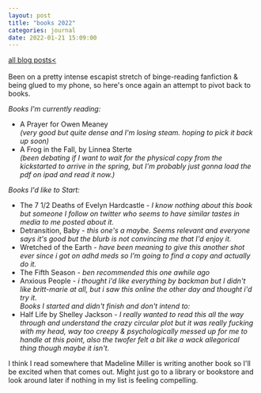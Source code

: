 ```yaml
---
layout: post
title: "books 2022"
categories: journal
date: 2022-01-21 15:09:00
---
```

<a href="/blog-posts">all blog posts< </a>  
<br>
Been on a pretty intense escapist stretch of binge-reading fanfiction & being glued to my phone, so here's once again an attempt to pivot back to books.  
  
*Books I'm currently reading:*  
- A Prayer for Owen Meaney  
*(very good but quite dense and I'm losing steam. hoping to pick it back up soon)*  
- A Frog in the Fall, by Linnea Sterte  
*(been debating if I want to wait for the physical copy from the kickstarted to arrive in the spring, but I'm probably just gonna load the pdf on ipad and read it now.)*  
  
*Books I'd like to Start:*  
- The 7 1/2 Deaths of Evelyn Hardcastle - *I know nothing about this book but someone I follow on twitter who seems to have similar tastes in media to me posted about it.*  
- Detransition, Baby - *this one's a maybe. Seems relevant and everyone says it's good but the blurb is not convincing me that I'd enjoy it.*  
- Wretched of the Earth - *have been meaning to give this another shot ever since i got on adhd meds so I'm going to find a copy and actually do it.*  
- The Fifth Season - *ben recommended this one awhile ago*  
- Anxious People - *i thought i'd like everything by backman but I didn't like britt-marie at all, but i saw this online the other day and thought i'd try it.*  
*Books I started and didn't finish and don't intend to:*  
- Half Life by Shelley Jackson - *I really wanted to read this all the way through and understand the crazy circular plot but it was really fucking with my head, way too creepy & psychologically messed up for me to handle at this point, also the twofer felt a bit like a wack allegorical thing though maybe it isn't.*  
  
  
I think I read somewhere that Madeline Miller is writing another book so I'll be excited when that comes out. Might just go to a library or bookstore and look around later if nothing in my list is feeling compelling.  